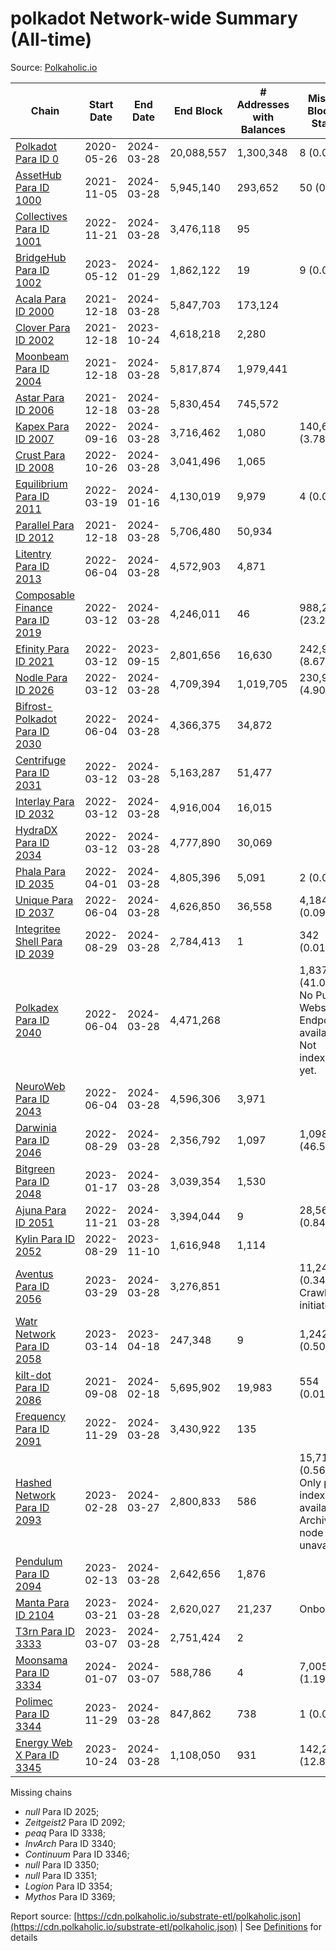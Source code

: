 # polkadot Network-wide Summary (All-time)

Source: [Polkaholic.io](https://polkaholic.io)


| Chain            | Start Date | End Date | End Block | # Addresses with Balances | Missing Blocks / Status |
| ---------------- | ---------- | ---------| --------- | ------------------------- | ----------------------- |
| [Polkadot Para ID 0](/polkadot/0-polkadot) | 2020-05-26 | 2024-03-28 | 20,088,557 |  1,300,348 | 8 (0.00%)  |
| [AssetHub Para ID 1000](/polkadot/1000-assethub) | 2021-11-05 | 2024-03-28 | 5,945,140 |  293,652 | 50 (0.00%)  |
| [Collectives Para ID 1001](/polkadot/1001-collectives) | 2022-11-21 | 2024-03-28 | 3,476,118 |  95 |    |
| [BridgeHub Para ID 1002](/polkadot/1002-bridgehub) | 2023-05-12 | 2024-01-29 | 1,862,122 |  19 | 9 (0.00%)  |
| [Acala Para ID 2000](/polkadot/2000-acala) | 2021-12-18 | 2024-03-28 | 5,847,703 |  173,124 |    |
| [Clover Para ID 2002](/polkadot/2002-clover) | 2021-12-18 | 2023-10-24 | 4,618,218 |  2,280 |    |
| [Moonbeam Para ID 2004](/polkadot/2004-moonbeam) | 2021-12-18 | 2024-03-28 | 5,817,874 |  1,979,441 |    |
| [Astar Para ID 2006](/polkadot/2006-astar) | 2021-12-18 | 2024-03-28 | 5,830,454 |  745,572 |    |
| [Kapex Para ID 2007](/polkadot/2007-kapex) | 2022-09-16 | 2024-03-28 | 3,716,462 |  1,080 | 140,668 (3.78%)  |
| [Crust Para ID 2008](/polkadot/2008-crust) | 2022-10-26 | 2024-03-28 | 3,041,496 |  1,065 |    |
| [Equilibrium Para ID 2011](/polkadot/2011-equilibrium) | 2022-03-19 | 2024-01-16 | 4,130,019 |  9,979 | 4 (0.00%)  |
| [Parallel Para ID 2012](/polkadot/2012-parallel) | 2021-12-18 | 2024-03-28 | 5,706,480 |  50,934 |    |
| [Litentry Para ID 2013](/polkadot/2013-litentry) | 2022-06-04 | 2024-03-28 | 4,572,903 |  4,871 |    |
| [Composable Finance Para ID 2019](/polkadot/2019-composable) | 2022-03-12 | 2024-03-28 | 4,246,011 |  46 | 988,228 (23.27%)  |
| [Efinity Para ID 2021](/polkadot/2021-efinity) | 2022-03-12 | 2023-09-15 | 2,801,656 |  16,630 | 242,949 (8.67%)  |
| [Nodle Para ID 2026](/polkadot/2026-nodle) | 2022-03-12 | 2024-03-28 | 4,709,394 |  1,019,705 | 230,940 (4.90%)  |
| [Bifrost-Polkadot Para ID 2030](/polkadot/2030-bifrost) | 2022-06-04 | 2024-03-28 | 4,366,375 |  34,872 |    |
| [Centrifuge Para ID 2031](/polkadot/2031-centrifuge) | 2022-03-12 | 2024-03-28 | 5,163,287 |  51,477 |    |
| [Interlay Para ID 2032](/polkadot/2032-interlay) | 2022-03-12 | 2024-03-28 | 4,916,004 |  16,015 |    |
| [HydraDX Para ID 2034](/polkadot/2034-hydradx) | 2022-03-12 | 2024-03-28 | 4,777,890 |  30,069 |    |
| [Phala Para ID 2035](/polkadot/2035-phala) | 2022-04-01 | 2024-03-28 | 4,805,396 |  5,091 | 2 (0.00%)  |
| [Unique Para ID 2037](/polkadot/2037-unique) | 2022-06-04 | 2024-03-28 | 4,626,850 |  36,558 | 4,184 (0.09%)  |
| [Integritee Shell Para ID 2039](/polkadot/2039-integritee) | 2022-08-29 | 2024-03-28 | 2,784,413 |  1 | 342 (0.01%)  |
| [Polkadex Para ID 2040](/polkadot/2040-polkadex) | 2022-06-04 | 2024-03-28 | 4,471,268 |   | 1,837,143 (41.09%) No Public Websocket Endpoint available: Not indexing yet. |
| [NeuroWeb Para ID 2043](/polkadot/2043-neuroweb) | 2022-06-04 | 2024-03-28 | 4,596,306 |  3,971 |    |
| [Darwinia Para ID 2046](/polkadot/2046-darwinia) | 2022-08-29 | 2024-03-28 | 2,356,792 |  1,097 | 1,098,047 (46.59%)  |
| [Bitgreen Para ID 2048](/polkadot/2048-bitgreen) | 2023-01-17 | 2024-03-28 | 3,039,354 |  1,530 |    |
| [Ajuna Para ID 2051](/polkadot/2051-ajuna) | 2022-11-21 | 2024-03-28 | 3,394,044 |  9 | 28,565 (0.84%)  |
| [Kylin Para ID 2052](/polkadot/2052-kylin) | 2022-08-29 | 2023-11-10 | 1,616,948 |  1,114 |    |
| [Aventus Para ID 2056](/polkadot/2056-aventus) | 2023-03-29 | 2024-03-28 | 3,276,851 |   | 11,243 (0.34%) Crawling initiated |
| [Watr Network Para ID 2058](/polkadot/2058-watr) | 2023-03-14 | 2023-04-18 | 247,348 |  9 | 1,242 (0.50%)  |
| [kilt-dot Para ID 2086](/polkadot/2086-kilt) | 2021-09-08 | 2024-02-18 | 5,695,902 |  19,983 | 554 (0.01%)  |
| [Frequency Para ID 2091](/polkadot/2091-frequency) | 2022-11-29 | 2024-03-28 | 3,430,922 |  135 |    |
| [Hashed Network Para ID 2093](/polkadot/2093-hashed) | 2023-02-28 | 2024-03-27 | 2,800,833 |  586 | 15,715 (0.56%) Only partial index available: Archive node unavailable |
| [Pendulum Para ID 2094](/polkadot/2094-pendulum) | 2023-02-13 | 2024-03-28 | 2,642,656 |  1,876 |    |
| [Manta Para ID 2104](/polkadot/2104-manta) | 2023-03-21 | 2024-03-28 | 2,620,027 |  21,237 |   Onboarding |
| [T3rn Para ID 3333](/polkadot/3333-t3rn) | 2023-03-07 | 2024-03-28 | 2,751,424 |  2 |    |
| [Moonsama Para ID 3334](/polkadot/3334-moonsama) | 2024-01-07 | 2024-03-07 | 588,786 |  4 | 7,005 (1.19%)  |
| [Polimec Para ID 3344](/polkadot/3344-polimec) | 2023-11-29 | 2024-03-28 | 847,862 |  738 | 1 (0.00%)  |
| [Energy Web X Para ID 3345](/polkadot/3345-energywebx) | 2023-10-24 | 2024-03-28 | 1,108,050 |  931 | 142,272 (12.84%)  |

Missing chains


* *null* Para ID 2025; 
* *Zeitgeist2* Para ID 2092; 
* *peaq* Para ID 3338; 
* *InvArch* Para ID 3340; 
* *Continuum* Para ID 3346; 
* *null* Para ID 3350; 
* *null* Para ID 3351; 
* *Logion* Para ID 3354; 
* *Mythos* Para ID 3369; 

Report source: [https://cdn.polkaholic.io/substrate-etl/polkaholic.json](https://cdn.polkaholic.io/substrate-etl/polkaholic.json) | See [Definitions](/DEFINITIONS.md) for details

